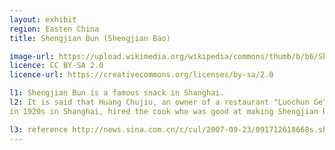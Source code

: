 ```yaml
---
layout: exhibit
region: Easten China
title: Shengjian Bun (Shengjian Bao)

image-url: https://upload.wikimedia.org/wikipedia/commons/thumb/b/b6/Sheng_Jian_Bao_by_MR%2BG_in_Dalian.jpg/1024px-Sheng_Jian_Bao_by_MR%2BG_in_Dalian.jpg
licence: CC BY-SA 2.0
licence-url: https://creativecommons.org/licenses/by-sa/2.0

l1: Shengjian Bun is a famous snack in Shanghai.
l2: It is said that Huang Chujiu, an owner of a restaurant "Luochun Ge" 
in 1920s in Shanghai, hired the cook who was good at making Shengjian Bun from another small snack booth and made it famous. 

l3: reference http://news.sina.com.cn/c/cul/2007-09-23/091712618668s.shtml
---
```

